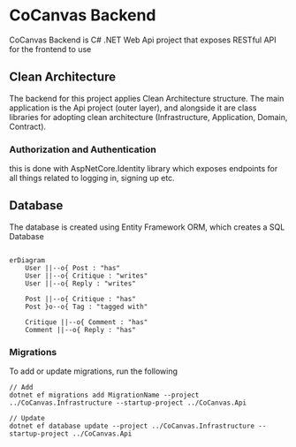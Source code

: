 # CoCanvas Backend

CoCanvas Backend is C# .NET Web Api project that exposes RESTful API for the frontend to use

## Clean Architecture

The backend for this project applies Clean Architecture structure. The main application is the Api project (outer layer), and alongside it are class libraries for adopting clean architecture (Infrastructure, Application, Domain, Contract).

### Authorization and Authentication

this is done with AspNetCore.Identity library which exposes endpoints for all things related to logging in, signing up etc.

## Database

The database is created using Entity Framework ORM, which creates a SQL Database

```mermaid

erDiagram
    User ||--o{ Post : "has"
    User ||--o{ Critique : "writes"
    User ||--o{ Reply : "writes"

    Post ||--o{ Critique : "has"
    Post }o--o{ Tag : "tagged with"

    Critique ||--o{ Comment : "has"
    Comment ||--o{ Reply : "has"

```

### Migrations

To add or update migrations, run the following

```
// Add
dotnet ef migrations add MigrationName --project ../CoCanvas.Infrastructure --startup-project ../CoCanvas.Api

// Update
dotnet ef database update --project ../CoCanvas.Infrastructure --startup-project ../CoCanvas.Api

```
